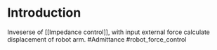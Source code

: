 # Introduction
Inveserse of [[Impedance control]], with input external force calculate displacement of robot arm.
#Admittance #robot_force_control
